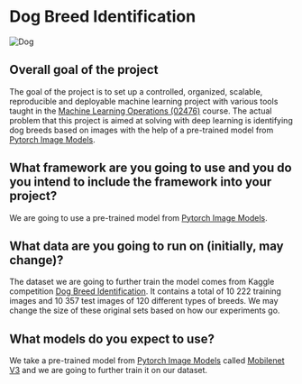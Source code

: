 # Dog Breed Identification

![Dog](https://media.discordapp.net/attachments/791010369010794526/1193157948747296768/IMG_0513.jpg?ex=65abb1ee&is=65993cee&hm=7dc556eccff4a7421dc074a8f6e1b1e29218c189a54e79ab298286cb62981e05&=&format=webp&width=507&height=676)

## Overall goal of the project
The goal of the project is to set up a controlled, organized, scalable, reproducible and deployable machine learning project with various tools taught in the [Machine Learning Operations (02476)](https://skaftenicki.github.io/dtu_mlops/) course. The actual problem that this project is aimed at solving with deep learning is identifying dog breeds based on images with the help of a pre-trained model from [Pytorch Image Models](https://github.com/huggingface/pytorch-image-models). 

## What framework are you going to use and you do you intend to include the framework into your project?
We are going to use a pre-trained model from [Pytorch Image Models](https://github.com/huggingface/pytorch-image-models).

## What data are you going to run on (initially, may change)?
The dataset we are going to further train the model comes from Kaggle competition [Dog Breed Identification](https://www.kaggle.com/competitions/dog-breed-identification/overview). It contains a total of 10 222 training images and 10 357 test images of 120 different types of breeds. We may change the size of these original sets based on how our experiments go.

## What models do you expect to use?
We take a pre-trained model from [Pytorch Image Models](https://github.com/huggingface/pytorch-image-models) called [Mobilenet V3](https://pprp.github.io/timm/models/mobilenet-v3/) and we are going to further train it on our dataset. 
